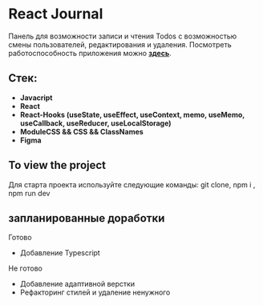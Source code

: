 # React Journal

Панель для возможности записи и чтения Todos с возможностью смены пользователей, редактирования и удаления.
Посмотреть работоспособность приложения можно **[здесь](https://react-journal-weld.vercel.app/)**.

## Стек:

- **Javacript**
- **React**
- **React-Hooks (useState, useEffect, useContext, memo, useMemo, useCallback, useReducer, useLocalStorage)**
- **ModuleCSS && CSS && ClassNames**
- **Figma**

## To view the project

Для старта проекта используйте следующие команды: git clone, npm i , npm run dev

## запланированные доработки

Готово
- Добавление Typescript

Не готово
- Добавление адаптивной верстки
- Рефакторинг стилей и удаление ненужного
